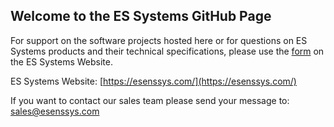 ## Welcome to the ES Systems GitΗub Page




For support on the software projects hosted here or for questions on ES Systems products and their technical specifications, please use the [form](https://esenssys.com/technical-assistance/) on the ES Systems Website.




ES Systems Website: [https://esenssys.com/](https://esenssys.com/)

If you want to contact our sales team please send your message to: sales@esenssys.com 
